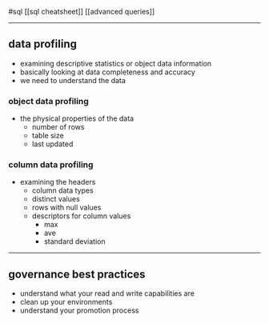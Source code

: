 #sql 
[[sql cheatsheet]]
[[advanced queries]]

---
## data profiling
- examining descriptive statistics or object data information
- basically looking at data completeness and accuracy
- we need to understand the data

### object data profiling
- the physical properties of the data
	- number of rows
	- table size
	- last updated

### column data profiling
- examining the headers
	- column data types
	- distinct values
	- rows with null values
	- descriptors for column values
		- max
		- ave
		- standard deviation

---
## governance best practices
- understand what your read and write capabilities are
- clean up your environments
- understand your promotion process
